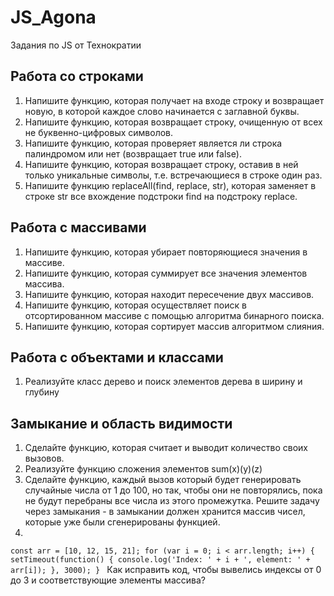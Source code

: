 # JS_Agona
Задания по JS от Технократии


## Работа со строками

1.  Напишите функцию, которая получает на входе строку и возвращает новую, в которой каждое слово начинается с заглавной буквы.
2.  Напишите функцию, которая возвращает строку, очищенную от всех не буквенно-цифровых символов.
3.  Напишите функцию, которая проверяет является ли строка палиндромом или нет (возвращает true или false).
4.  Напишите функцию, которая возвращает строку, оставив в ней только уникальные символы, т.е. встречающиеся в строке один раз.
5.  Напишите функцию replaceAll(find, replace, str), которая заменяет в строке str все вхождение подстроки find на подстроку replace.



## Работа с массивами

1.  Напишите функцию, которая убирает повторяющиеся значения в массиве.
2.  Напишите функцию, которая суммирует все значения элементов массива.
3.  Напишите функцию, которая находит пересечение двух массивов.
4.  Напишите функцию, которая осуществляет поиск в отсортированном массиве с помощью алгоритма бинарного поиска.
5.  Напишите функцию, которая сортирует массив алгоритмом слияния.


## Работа с объектами и классами
1.  Реализуйте класс дерево и поиск элементов дерева в ширину и глубину

## Замыкание и область видимости
1.  Сделайте функцию, которая считает и выводит количество своих вызовов.
2.  Реализуйте функцию сложения элементов sum(x)(y)(z)
3.  Сделайте функцию, каждый вызов который будет генерировать случайные числа от 1 до 100, но так, чтобы они не повторялись, пока не будут перебраны все числа из этого промежутка. Решите задачу через замыкания - в замыкании должен хранится массив чисел, которые уже были сгенерированы функцией.
4.  
`const arr = [10, 12, 15, 21];
for (var i = 0; i < arr.length; i++) {
  setTimeout(function() {
    console.log('Index: ' + i + ', element: ' + arr[i]);
  }, 3000);
}
`
Как исправить код, чтобы вывелись индексы от 0 до 3 и соответствующие элементы массива?
